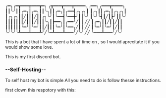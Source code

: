 ╭━╮╭━┳━━━┳━━━┳━╮ ╭┳━━━┳━━━┳━━━━╮  ╭━━╮╭━━━┳━━━━╮
┃┃╰╯┃┃╭━╮┃╭━╮┃┃╰╮┃┃╭━╮┃╭━━┫╭╮╭╮┃  ┃╭╮┃┃╭━╮┃╭╮╭╮┃
┃╭╮╭╮┃┃╱┃┃┃╱┃┃╭╮╰╯┃╰━━┫╰━━╋╯┃┃╰╯  ┃╰╯╰┫┃╱┃┣╯┃┃╰╯
┃┃┃┃┃┃┃╱┃┃┃╱┃┃┃╰╮┃┣━━╮┃╭━━╯╱┃┃ ╱╱ ┃╭━╮┃┃╱┃┃╱┃┃
┃┃┃┃┃┃╰━╯┃╰━╯┃┃╱┃┃┃╰━╯┃╰━━╮╱┃┃ ╱╱ ┃╰━╯┃╰━╯┃╱┃┃
╰╯╰╯╰┻━━━┻━━━┻╯╱╰━┻━━━┻━━━╯╱╰╯ ╱╱ ╰━━━┻━━━╯╱╰╯

This is a bot that I have spent a lot of time on , so I would aprecitate it if you would show some love.

This is my first discord bot.

### --Self-Hosting--
To self host my bot is simple.All you need to do is follow thesse instructions.

first clown this respotory with this:
